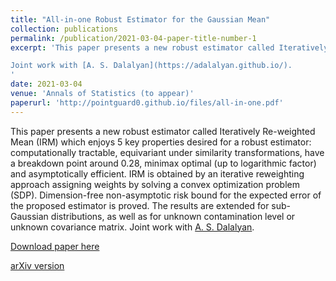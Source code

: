 ```yaml
---
title: "All-in-one Robust Estimator for the Gaussian Mean"
collection: publications
permalink: /publication/2021-03-04-paper-title-number-1
excerpt: 'This paper presents a new robust estimator called Iteratively Re-weighted Mean (IRM) which enjoys 5 key properties desired for a robust estimator: computationally tractable, equivariant under similarity transformations, have a breakdown point around $0.28$, minimax optimal (up to logarithmic factor) and asymptotically efficient. IRM is obtained by an iterative reweighting approach assigning weights by solving a convex optimization problem (SDP). Dimension-free non-asymptotic risk bound for the expected error of the proposed estimator is proved. The results are extended for sub-Gaussian distributions, as well as for unknown contamination level or unknown covariance matrix. 

Joint work with [A. S. Dalalyan](https://adalalyan.github.io/).
'
date: 2021-03-04
venue: 'Annals of Statistics (to appear)'
paperurl: 'http://pointguard0.github.io/files/all-in-one.pdf'
---
```


This paper presents a new robust estimator called Iteratively Re-weighted Mean (IRM) which enjoys 5 key properties desired for a robust estimator: computationally tractable, equivariant under similarity transformations, have a breakdown point around $0.28$, minimax optimal (up to logarithmic factor) and asymptotically efficient. IRM is obtained by an iterative reweighting approach assigning weights by solving a convex optimization problem (SDP). Dimension-free non-asymptotic risk bound for the expected error of the proposed estimator is proved. The results are extended for sub-Gaussian distributions, as well as for unknown contamination level or unknown covariance matrix. Joint work with [A. S. Dalalyan](https://adalalyan.github.io/).

[Download paper here](http://pointguard0.github.io/files/all-in-one.pdf)

[arXiv version](https://arxiv.org/abs/2002.01432)

